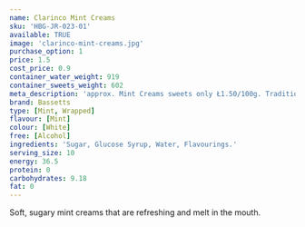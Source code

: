```yaml
---
name: Clarinco Mint Creams
sku: 'HBG-JR-023-01'
available: TRUE
image: 'clarinco-mint-creams.jpg'
purchase_option: 1
price: 1.5
cost_price: 0.9
container_water_weight: 919
container_sweets_weight: 602
meta_description: 'approx. Mint Creams sweets only Ł1.50/100g. Traditional sweets and more at Humbugs Confectionery Store. Specialists in satisfying your sweet tooth!'
brand: Bassetts
type: [Mint, Wrapped]
flavour: [Mint]
colour: [White]
free: [Alcohol]
ingredients: 'Sugar, Glucose Syrup, Water, Flavourings.'
serving_size: 10
energy: 36.5
protein: 0
carbohydrates: 9.18
fat: 0
---
```

Soft, sugary mint creams that are refreshing and melt in the mouth.